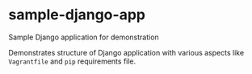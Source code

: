 # sample-django-app
Sample Django application for demonstration

Demonstrates structure of Django application with various aspects like
``Vagrantfile`` and ``pip`` requirements file.
